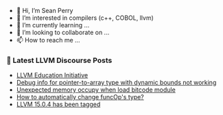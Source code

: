 - 👋 Hi, I’m Sean Perry
- 👀 I’m interested in compilers (c++, COBOL, llvm)
- 🌱 I’m currently learning ...
- 💞️ I’m looking to collaborate on ...
- 📫 How to reach me ...

<!---
s66perry/s66perry is a ✨ special ✨ repository because its `README.md` (this file) appears on your GitHub profile.
You can click the Preview link to take a look at your changes.
--->
### 📕 Latest LLVM Discourse Posts

<!-- DISCOURSE-LLVM:START -->
- [LLVM Education Initiative](https://discourse.llvm.org/t/llvm-education-initiative/66400#post_4)
- [Debug info for pointer-to-array type with dynamic bounds not working](https://discourse.llvm.org/t/debug-info-for-pointer-to-array-type-with-dynamic-bounds-not-working/66415#post_1)
- [Unexpected memory occupy when load bitcode module](https://discourse.llvm.org/t/unexpected-memory-occupy-when-load-bitcode-module/66392#post_4)
- [How to automatically change funcOp&#39;s type?](https://discourse.llvm.org/t/how-to-automatically-change-funcops-type/66394#post_2)
- [LLVM 15.0.4 has been tagged](https://discourse.llvm.org/t/llvm-15-0-4-has-been-tagged/66354#post_8)
<!-- DISCOURSE-LLVM:END -->
